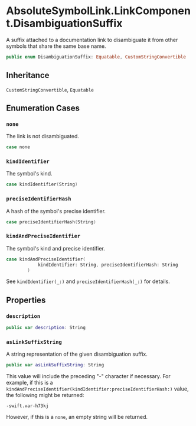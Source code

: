 # AbsoluteSymbolLink.LinkComponent.DisambiguationSuffix

A suffix attached to a documentation link to disambiguate it from other symbols
that share the same base name.

``` swift
public enum DisambiguationSuffix: Equatable, CustomStringConvertible 
```

## Inheritance

`CustomStringConvertible`, `Equatable`

## Enumeration Cases

### `none`

The link is not disambiguated.

``` swift
case none
```

### `kindIdentifier`

The symbol's kind.

``` swift
case kindIdentifier(String)
```

### `preciseIdentifierHash`

A hash of the symbol's precise identifier.

``` swift
case preciseIdentifierHash(String)
```

### `kindAndPreciseIdentifier`

The symbol's kind and precise identifier.

``` swift
case kindAndPreciseIdentifier(
            kindIdentifier: String, preciseIdentifierHash: String
        )
```

See `kindIdentifier(_:)` and `preciseIdentifierHash(_:)` for details.

## Properties

### `description`

``` swift
public var description: String 
```

### `asLinkSuffixString`

A string representation of the given disambiguation suffix.

``` swift
public var asLinkSuffixString: String 
```

This value will include the preceding "-" character if necessary.
For example, if this is a `kindAndPreciseIdentifier(kindIdentifier:preciseIdentifierHash:)` value,
the following might be returned:

``` 
-swift.var-h73kj
```

However, if this is a `none`, an empty string will be returned.
